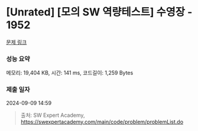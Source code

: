 # [Unrated] [모의 SW 역량테스트] 수영장 - 1952 

[문제 링크](https://swexpertacademy.com/main/code/problem/problemDetail.do?contestProbId=AV5PpFQaAQMDFAUq) 

### 성능 요약

메모리: 19,404 KB, 시간: 141 ms, 코드길이: 1,259 Bytes

### 제출 일자

2024-09-09 14:59



> 출처: SW Expert Academy, https://swexpertacademy.com/main/code/problem/problemList.do